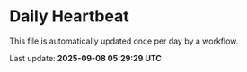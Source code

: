 # Daily Heartbeat
This file is automatically updated once per day by a workflow.

Last update: **2025-09-08 05:29:29 UTC**
